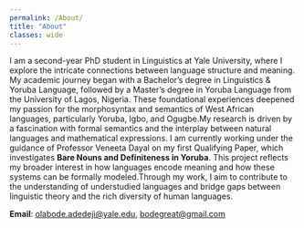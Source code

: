 ```yaml
---
permalink: /About/
title: "About"
classes: wide
---
```


I am a second-year PhD student in Linguistics at Yale University, where I explore the intricate connections between language structure and meaning. My academic journey began with a Bachelor’s degree in Linguistics & Yoruba Language, followed by a Master’s degree in Yoruba Language from the University of Lagos, Nigeria. These foundational experiences deepened my passion for the morphosyntax and semantics of West African languages, particularly Yoruba, Igbo, and Ogugbe.My research is driven by a fascination with formal semantics and the interplay between natural languages and mathematical expressions. I am currently working under the guidance of Professor Veneeta Dayal on my first Qualifying Paper, which investigates **Bare Nouns and Definiteness in Yoruba**. This project reflects my broader interest in how languages encode meaning and how these systems can be formally modeled.Through my work, I aim to contribute to the understanding of understudied languages and bridge gaps between linguistic theory and the rich diversity of human languages.

**Email**: olabode.adedeji@yale.edu,
           bodegreat@gmail.com

